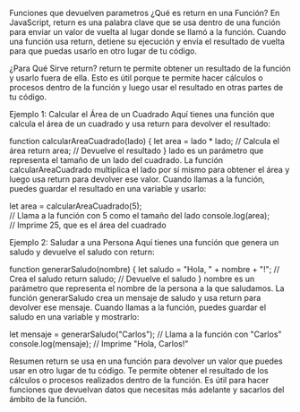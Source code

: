 Funciones que devuelven parametros
¿Qué es return en una Función?
En JavaScript, return es una palabra clave que se usa dentro de una función para enviar un valor de vuelta al lugar donde se llamó a la función. Cuando una función usa return, detiene su ejecución y envía el resultado de vuelta para que puedas usarlo en otro lugar de tu código.

¿Para Qué Sirve return?
return te permite obtener un resultado de la función y usarlo fuera de ella. Esto es útil porque te permite hacer cálculos o procesos dentro de la función y luego usar el resultado en otras partes de tu código.

Ejemplo 1: Calcular el Área de un Cuadrado
Aquí tienes una función que calcula el área de un cuadrado y usa return para devolver el resultado:

function calcularAreaCuadrado(lado) {
let area = lado * lado;  // Calcula el área
return area;             // Devuelve el resultado
}
lado es un parámetro que representa el tamaño de un lado del cuadrado.
La función calcularAreaCuadrado multiplica el lado por sí mismo para obtener el área y luego usa return para devolver ese valor.
Cuando llamas a la función, puedes guardar el resultado en una variable y usarlo:

let area = calcularAreaCuadrado(5);  
// Llama a la función con 5 como el tamaño del lado
console.log(area);                 
// Imprime 25, que es el área del cuadrado


Ejemplo 2: Saludar a una Persona
Aquí tienes una función que genera un saludo y devuelve el saludo con return:

function generarSaludo(nombre) {
let saludo = "Hola, " + nombre + "!";  // Crea el saludo
return saludo;                        // Devuelve el saludo
}
nombre es un parámetro que representa el nombre de la persona a la que saludamos.
La función generarSaludo crea un mensaje de saludo y usa return para devolver ese mensaje.
Cuando llamas a la función, puedes guardar el saludo en una variable y mostrarlo:

let mensaje = generarSaludo("Carlos");  // Llama a la función con "Carlos"
console.log(mensaje);                 // Imprime "Hola, Carlos!"


Resumen
return se usa en una función para devolver un valor que puedes usar en otro lugar de tu código.
Te permite obtener el resultado de los cálculos o procesos realizados dentro de la función.
Es útil para hacer funciones que devuelvan datos que necesitas más adelante y sacarlos del ámbito de la función.
